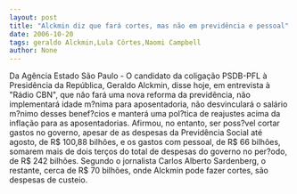 ```yaml
---
layout: post
title: "Alckmin diz que fará cortes, mas não em previdência e pessoal"
date: 2006-10-20
tags: geraldo Alckmin,Lula Côrtes,Naomi Campbell
author: None
---
```

Da Agência Estado
São Paulo - O candidato da coligação PSDB-PFL à Presidência da República, Geraldo Alckmin, disse hoje, em entrevista à \"Rádio CBN\", que não fará uma nova reforma da previdência, não implementará idade m?nima para aposentadoria, não desvinculará o salário m?nimo desses benef?cios e manterá uma pol?tica de reajustes acima da inflação para as aposentadorias. Afirmou, no entanto, ser poss?vel cortar gastos no governo, apesar de as despesas da Previdência Social até agosto, de R$ 100,88 bilhões, e os gastos com pessoal, de R$ 66 bilhões, somarem mais de dois terços do total de despesas do governo no per?odo, de R$ 242 bilhões. 
Segundo o jornalista Carlos Alberto Sardenberg, o restante, cerca de R$ 70 bilhões, onde Alckmin pode fazer cortes, são despesas de custeio. 